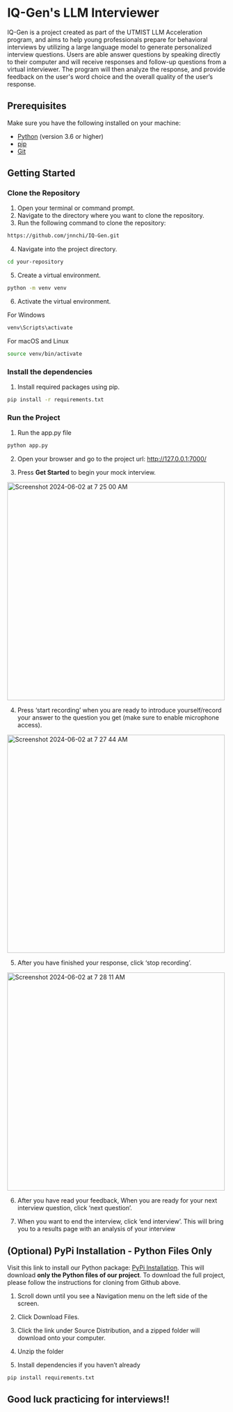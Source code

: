 # IQ-Gen's LLM Interviewer
IQ-Gen is a project created as part of the UTMIST LLM Acceleration program, and aims to help young professionals prepare for behavioral interviews by utilizing a large language model to generate personalized interview questions. Users are able answer questions by speaking directly to their computer and will receive responses and follow-up questions from a virtual interviewer. The program will then analyze the response, and provide feedback on the user's word choice and the overall quality of the user’s response.

## Prerequisites

Make sure you have the following installed on your machine:
- [Python](https://www.python.org/downloads/) (version 3.6 or higher)
- [pip](https://pip.pypa.io/en/stable/installation/)
- [Git](https://git-scm.com/book/en/v2/Getting-Started-Installing-Git)

## Getting Started

### Clone the Repository

1. Open your terminal or command prompt.
2. Navigate to the directory where you want to clone the repository.
3. Run the following command to clone the repository:

```sh
https://github.com/jnnchi/IQ-Gen.git
```

4. Navigate into the project directory.

```sh
cd your-repository
```

5. Create a virtual environment.

```sh
python -m venv venv
```

6. Activate the virtual environment.

For Windows
```sh
venv\Scripts\activate
```

For macOS and Linux
```sh
source venv/bin/activate
```

### Install the dependencies

1. Install required packages using pip.
```sh
pip install -r requirements.txt
```

### Run the Project

1. Run the app.py file
```sh
python app.py
```

2. Open your browser and go to the project url: http://127.0.0.1:7000/ 

3. Press **Get Started** to begin your mock interview.
<img width="500" alt="Screenshot 2024-06-02 at 7 25 00 AM" src="https://github.com/jnnchi/IQ-Gen/assets/70595899/10028a71-2dad-4934-80ed-38dd83fea8c2">

4. Press ‘start recording’ when you are ready to introduce yourself/record your answer to the question you get (make sure to enable microphone access).
<img width="500" alt="Screenshot 2024-06-02 at 7 27 44 AM" src="https://github.com/jnnchi/IQ-Gen/assets/70595899/98a2507a-5b46-49cd-8c6c-90d2160ee926">

5. After you have finished your response, click ‘stop recording’. 
<img width="500" alt="Screenshot 2024-06-02 at 7 28 11 AM" src="https://github.com/jnnchi/IQ-Gen/assets/70595899/eaa71554-ab24-44ae-9a58-469c4721b408">

6. After you have read your feedback, When you are ready for your next interview question, click ‘next question’.

7. When you want to end the interview, click ‘end interview’. This will bring you to a results page with an analysis of your interview

## (Optional) PyPi Installation - Python Files Only
Visit this link to install our Python package: [PyPi Installation](https://test.pypi.org/project/LLM-interviewer/0.0.2/). This will download **only the Python files of our project**. To download the full project, please follow the instructions for cloning from Github above.

1. Scroll down until you see a Navigation menu on the left side of the screen. 

2. Click Download Files.

3. Click the link under Source Distribution, and a zipped folder will download onto your computer.

4. Unzip the folder

5. Install dependencies if you haven’t already
```sh
pip install requirements.txt 
```

## Good luck practicing for interviews!!

